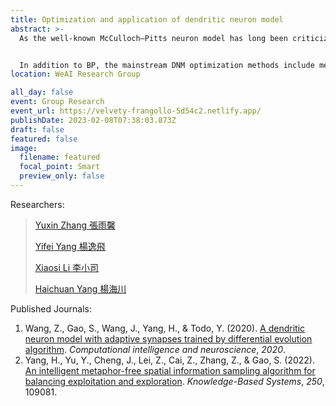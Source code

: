 ```yaml
---
title: Optimization and application of dendritic neuron model
abstract: >-
  As the well-known McCulloch–Pitts neuron model has long been criticized for being oversimplified, different algebra to formulate a single neuron model has received increasing interest. The dendritic neuron model (DNM) which considers the nonlinear information processing capacity of both synapses and dendrites has shown its effectiveness on classification problems. However, an effective learning method for DNM is still highly desired and challenging because the traditional error back-propagation (BP) algorithm usually suffers from issues originating from the proliferation of saddle points and local minima trapping. 


  In addition to BP, the mainstream DNM optimization methods include meta-heuristic algorithms (MHAs). However, over the decades, MHAs have developed a large number of different algorithms. How to screen suitable MHAs for optimizing DNM has become a hot and challenging area of research. In this study, we classified MHAs into different clusters with different population interaction networks (PIN). The performance of DNMs optimized by different clusters of MHAs is tested in the prediction and classification tasks.
location: WeAI Research Group

all_day: false
event: Group Research
event_url: https://velvety-frangollo-5d54c2.netlify.app/
publishDate: 2023-02-08T07:38:03.873Z
draft: false
featured: false
image:
  filename: featured
  focal_point: Smart
  preview_only: false
---
```

Researchers:

> [Yuxin Zhang 張雨馨](https://velvety-frangollo-5d54c2.netlify.app/author/yuxin-zhang-%E5%BC%B5%E9%9B%A8%E9%A6%A8/)
>
> [Yifei Yang 楊逸飛](https://velvety-frangollo-5d54c2.netlify.app/author/yifei-yang-%E6%A5%8A%E9%80%B8%E9%A3%9B/)
>
> [Xiaosi Li 李小司](https://velvety-frangollo-5d54c2.netlify.app/author/xiaosi-li-%E6%9D%8E%E5%B0%8F%E5%8F%B8/)
>
> [Haichuan Yang 楊海川](https://velvety-frangollo-5d54c2.netlify.app/author/haichuan-yang-%E6%A5%8A%E6%B5%B7%E5%B7%9D/)

Published Journals:

1. Wang, Z., Gao, S., Wang, J., Yang, H., & Todo, Y. (2020). [A dendritic neuron model with adaptive synapses trained by differential evolution algorithm](https://doi.org/10.1155/2020/2710561). *Computational intelligence and neuroscience*, *2020*.
2. Yang, H., Yu, Y., Cheng, J., Lei, Z., Cai, Z., Zhang, Z., & Gao, S. (2022). [An intelligent metaphor-free spatial information sampling algorithm for balancing exploitation and exploration](https://doi.org/10.1016/j.knosys.2022.109081). *Knowledge-Based Systems*, *250*, 109081.
